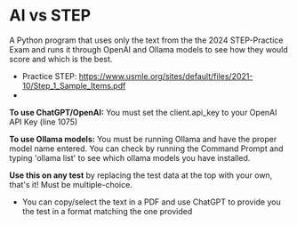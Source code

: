 # AI vs STEP
A Python program that uses only the text from the the 2024 STEP-Practice Exam and runs it through OpenAI and Ollama models to see how they would score and which is the best.
- Practice STEP: https://www.usmle.org/sites/default/files/2021-10/Step_1_Sample_Items.pdf
- 

**To use ChatGPT/OpenAI:** You must set the client.api_key to your OpenAI API Key (line 1075)

**To use Ollama models:** You must be running Ollama and have the proper model name entered. You can check by running the Command Prompt and typing 'ollama list' to see which ollama models you have installed.


**Use this on any test** by replacing the test data at the top with your own, that's it! Must be multiple-choice.
- You can copy/select the text in a PDF and use ChatGPT to provide you the test in a format matching the one provided

